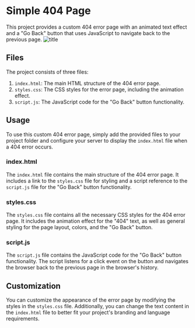 # Simple 404 Page

This project provides a custom 404 error page with an animated text effect and a "Go Back" button that uses JavaScript to navigate back to the previous page.
![title](https://cdn.discordapp.com/attachments/838519186950586398/1094298113159741652/image.png)
## Files

The project consists of three files:

1. `index.html`: The main HTML structure of the 404 error page.
2. `styles.css`: The CSS styles for the error page, including the animation effect.
3. `script.js`: The JavaScript code for the "Go Back" button functionality.

## Usage

To use this custom 404 error page, simply add the provided files to your project folder and configure your server to display the `index.html` file when a 404 error occurs.

### index.html

The `index.html` file contains the main structure of the 404 error page. It includes a link to the `styles.css` file for styling and a script reference to the `script.js` file for the "Go Back" button functionality.

### styles.css

The `styles.css` file contains all the necessary CSS styles for the 404 error page. It includes the animation effect for the "404" text, as well as general styling for the page layout, colors, and the "Go Back" button.

### script.js

The `script.js` file contains the JavaScript code for the "Go Back" button functionality. The script listens for a click event on the button and navigates the browser back to the previous page in the browser's history.

## Customization

You can customize the appearance of the error page by modifying the styles in the `styles.css` file. Additionally, you can change the text content in the `index.html` file to better fit your project's branding and language requirements.
